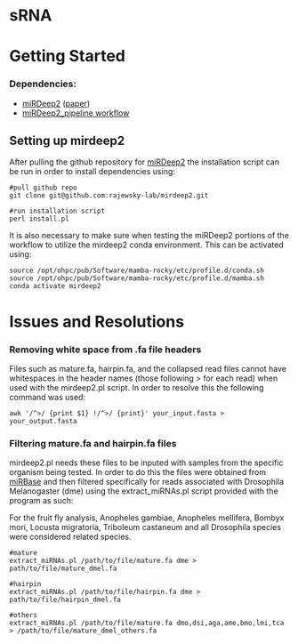 # sRNA
# Getting Started
### Dependencies:
- [miRDeep2](https://github.com/rajewsky-lab/mirdeep2) ([paper](https://www.ncbi.nlm.nih.gov/pmc/articles/PMC3245920/))
- [miRDeep2_pipeline workflow](https://github.com/TF-Chan-Lab/miRDeep2_pipeline)

## Setting up mirdeep2
After pulling the github repository for [miRDeep2](https://github.com/rajewsky-lab/mirdeep2) the installation script can be run in order to install dependencies using:

```
#pull github repo 
git clone git@github.com:rajewsky-lab/mirdeep2.git

#run installation script
perl install.pl 
````
It is also necessary to make sure when testing the miRDeep2 portions of the workflow to utilize the mirdeep2 conda environment. This can be activated using:
```
source /opt/ohpc/pub/Software/mamba-rocky/etc/profile.d/conda.sh
source /opt/ohpc/pub/Software/mamba-rocky/etc/profile.d/mamba.sh
conda activate mirdeep2
```
# Issues and Resolutions
### Removing white space from .fa file headers
Files such as mature.fa, hairpin.fa, and the collapsed read files cannot have whitespaces in the header names (those following > for each read) when used with the mirdeep2.pl script. In order to resolve this the following command was used:
```
awk '/^>/ {print $1} !/^>/ {print}' your_input.fasta > your_output.fasta
```
### Filtering mature.fa and hairpin.fa files
mirdeep2.pl needs these files to be inputed with samples from the specific organism being tested. In order to do this the files were obtained from [miRBase](https://mirbase.org/download/) and then filtered specifically for reads associated with Drosophila Melanogaster (dme) using the extract_miRNAs.pl script provided with the program as such:

For the fruit fly analysis, Anopheles gambiae, Anopheles mellifera, Bombyx mori, Locusta migratoria, Triboleum castaneum and all Drosophila species were considered related species.
```
#mature
extract_miRNAs.pl /path/to/file/mature.fa dme > path/to/file/mature_dmel.fa

#hairpin
extract_miRNAs.pl /path/to/file/hairpin.fa dme > path/to/file/hairpin_dmel.fa

#others
extract_miRNAs.pl /path/to/file/mature.fa dmo,dsi,aga,ame,bmo,lmi,tca > /path/to/file/mature_dmel_others.fa
```
